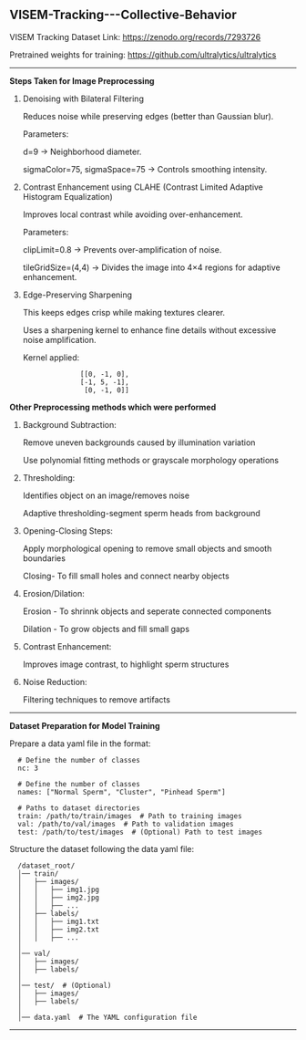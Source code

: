 ## VISEM-Tracking---Collective-Behavior

VISEM Tracking Dataset Link: https://zenodo.org/records/7293726

Pretrained weights for training: https://github.com/ultralytics/ultralytics

--------------------------------------------------------------------------------------------------------------------------------------------------------------------------------------------
**Steps Taken for Image Preprocessing**

1. Denoising with Bilateral Filtering

   Reduces noise while preserving edges (better than Gaussian blur).

   Parameters:

   d=9 → Neighborhood diameter.

   sigmaColor=75, sigmaSpace=75 → Controls smoothing intensity.

3. Contrast Enhancement using CLAHE (Contrast Limited Adaptive Histogram Equalization)

   Improves local contrast while avoiding over-enhancement.

   Parameters:

   clipLimit=0.8 → Prevents over-amplification of noise.
   
   tileGridSize=(4,4) → Divides the image into 4×4 regions for adaptive enhancement.

5. Edge-Preserving Sharpening

   This keeps edges crisp while making textures clearer.

   Uses a sharpening kernel to enhance fine details without excessive noise amplification.

   Kernel applied:
   
                     [[0, -1, 0], 
                     [-1, 5, -1], 
                      [0, -1, 0]]

**Other Preprocessing methods which were performed**
1. Background Subtraction:

   Remove uneven backgrounds caused by illumination variation

   Use polynomial fitting methods or grayscale morphology operations
   
2. Thresholding:

   Identifies object on an image/removes noise

   Adaptive thresholding-segment sperm heads from background
   
3. Opening-Closing Steps:

    Apply morphological opening to remove small objects and smooth boundaries

    Closing- To fill small holes and connect nearby objects
   
4. Erosion/Dilation:
   
   Erosion - To shrinnk objects and seperate connected components

   Dilation - To grow objects and fill small gaps
   
5. Contrast Enhancement:

   Improves image contrast, to highlight sperm structures
   
6. Noise Reduction:

   Filtering techniques to remove artifacts


--------------------------------------------------------------------------------------------------------------------------------------------------------------------------------------------
**Dataset Preparation for Model Training**

Prepare a data yaml file in the format:

      # Define the number of classes
      nc: 3 

      # Define the number of classes
      names: ["Normal Sperm", "Cluster", "Pinhead Sperm"] 
      
      # Paths to dataset directories
      train: /path/to/train/images  # Path to training images
      val: /path/to/val/images  # Path to validation images
      test: /path/to/test/images  # (Optional) Path to test images

Structure the dataset following the data yaml file: 

      /dataset_root/
      │── train/
      │   ├── images/
      │   │   ├── img1.jpg
      │   │   ├── img2.jpg
      │   │   ├── ...
      │   ├── labels/
      │   │   ├── img1.txt
      │   │   ├── img2.txt
      │   │   ├── ...
      │
      │── val/
      │   ├── images/
      │   ├── labels/
      │
      │── test/  # (Optional)
      │   ├── images/
      │   ├── labels/
      │
      │── data.yaml  # The YAML configuration file

------------------------------------------------------------------------------------------------------------------------------------------------------------------------------------------------
